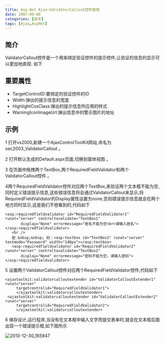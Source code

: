 ```yaml
---
title: Asp.Net Ajax—ValidatorCallout控件使用
date: 2007-09-06
categories: [技术]
tags: [Ajax,AspNet]
---
```


## 简介

ValidatorCallout控件是一个用来绑定验证控件的提示控件,让验证的信息的显示可以更加地直观. 如下
<!--more-->

## 重要属性

* TargetControlID:要绑定的验证控件的ID
* Width:弹出的提示信息的宽度
* HighlightCssClass:弹出的提示信息所应用的样式
* WarningIconImageUrl:弹出信息中的警示图片的地址

## 示例

1 打开vs2005,新建一个AjaxControlToolKit网站,命名为oec2003_ValidatorCallout 。

2 打开默认生成的Default.aspx页面,切换到窗体视图 。

3 在页面中拖拽两个TextBox,两个RequiredFieldValidator和两个ValidatorCallout控件 。

4两个RequiredFieldValidator控件对应两个TextBox,来验证两个文本框不能为空,同时定义错误提示信息,这些错误信息将会通过ValidatorCallout来显示,将RequiredFieldValidator的Display属性设置为none,否则错误提示信息就会在两个地方同时显示,这是我们不想看到的,代码如下

```
<asp:requiredfieldvalidator id="RequiredFieldValidator1" runat="server" controltovalidate="TextBox1"
       display="None" errormessage="姓名不能为空<br>请输入姓名"></asp:requiredfieldvalidator>
   <br />
   密 &nbsp;&nbsp; 码：<asp:textbox id="TextBox2" runat="server" textmode="Password" width="148px"></asp:textbox>
   <asp:requiredfieldvalidator id="RequiredFieldValidator2" runat="server" controltovalidate="TextBox2"
       display="None" errormessage="密码不能为空，请输入密码"></asp:requiredfieldvalidator>
```

5 设置两个ValidatorCallout控件对应两个RequiredFieldValidator控件,代码如下

```
<ajaxtoolkit:validatorcalloutextender id="ValidatorCalloutExtender1" runat="server"
     targetcontrolid="RequiredFieldValidator1">
     </ajaxtoolkit:validatorcalloutextender>
 <ajaxtoolkit:validatorcalloutextender id="ValidatorCalloutExtender2" runat="server"
     targetcontrolid="RequiredFieldValidator2">
     </ajaxtoolkit:validatorcalloutextender>
```

6 保存设计,运行程序,当没有在文本框中输入文字而提交表单时,就会在文本框后面出现一个错误提示框,如下图所示

![2010-12-30_165947](https://cdn.jsdelivr.net/gh/oec2003/hblog-images/img/202201290825393.gif)



